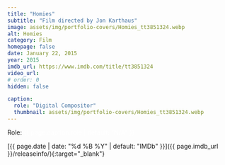 ```yaml
---
title: "Homies"
subtitle: "Film directed by Jon Karthaus"
image: assets/img/portfolio-covers/Homies_tt3851324.webp
alt: Homies
category: Film
homepage: false
date: January 22, 2015
year: 2015
imdb_url: https://www.imdb.com/title/tt3851324
video_url: 
# order: 0
hidden: false

caption:
  role: "Digital Compositor"
  thumbnail: assets/img/portfolio-covers/Homies_tt3851324.webp
---
```

Role: <span style="color:white">{{ page.caption.role | default: "N/A" }}</span>

[{{ page.date | date: "%d %B %Y" | default: "IMDb" }}]({{ page.imdb_url }}/releaseinfo/){:target="_blank"}



